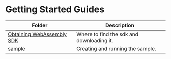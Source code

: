 # Getting Started Guides

| Folder | Description |
| --- | --- |
| [Obtaining WebAssembly SDK](./obtain-wasm-sdk.md) | Where to find the sdk and downloading it.  |
| [sample](./sample.md) | Creating and running the sample.  |




